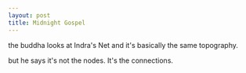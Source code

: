 ```yaml
---
layout: post
title: Midnight Gospel 
---
```








the buddha looks at Indra's Net and it's basically the same topography.

but he says it's not the nodes. It's the connections. 